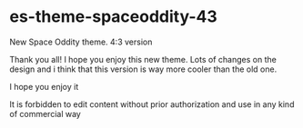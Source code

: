 # es-theme-spaceoddity-43
New Space Oddity theme. 4:3 version

Thank you all! I hope you enjoy this new theme. Lots of changes on the design and i think that this version is way more cooler than the old one.

I hope you enjoy it

It is forbidden to edit content without prior authorization and use in any kind of commercial way
